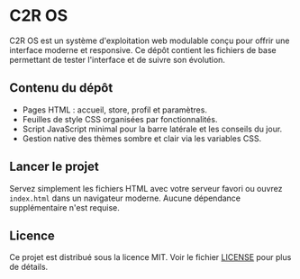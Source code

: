 # C2R OS

C2R OS est un système d'exploitation web modulable conçu pour offrir une interface moderne et responsive. Ce dépôt contient les fichiers de base permettant de tester l'interface et de suivre son évolution.

## Contenu du dépôt

- Pages HTML : accueil, store, profil et paramètres.
- Feuilles de style CSS organisées par fonctionnalités.
- Script JavaScript minimal pour la barre latérale et les conseils du jour.
- Gestion native des thèmes sombre et clair via les variables CSS.

## Lancer le projet

Servez simplement les fichiers HTML avec votre serveur favori ou ouvrez `index.html` dans un navigateur moderne. Aucune dépendance supplémentaire n'est requise.

## Licence

Ce projet est distribué sous la licence MIT. Voir le fichier [LICENSE](LICENSE) pour plus de détails.
